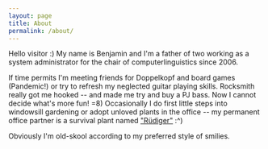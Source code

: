 ```yaml
---
layout: page
title: About
permalink: /about/
---
```


Hello visitor :) My name is Benjamin and I'm a father of two working as a system administrator for the chair of computerlinguistics since 2006.

If time permits I'm meeting friends for Doppelkopf and board games (Pandemic!) or try to refresh my neglected guitar playing skills. Rocksmith really got me hooked -- and made me try and buy a PJ bass. Now I cannot decide what's more fun! =8)
Occasionally I do first little steps into windowsill gardening or adopt unloved plants in the office -- my permanent office partner is a survival plant named ["Rüdiger"](https://en.wikipedia.org/wiki/R%C3%BCdiger_Nehberg "Rüdiger Nehberg") :^)

Obviously I'm old-skool according to my preferred style of smilies.
